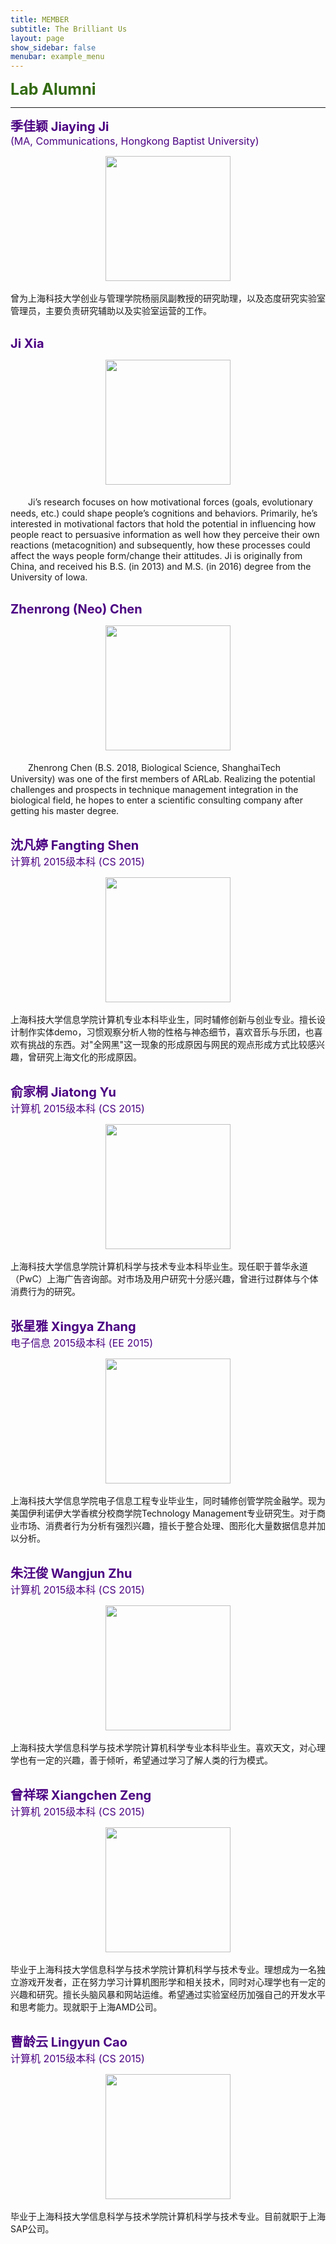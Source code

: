 ```yaml
---
title: MEMBER
subtitle: The Brilliant Us
layout: page
show_sidebar: false
menubar: example_menu
---
```


<b><span style="font-size: 25px !important; color: 	#326A11;">Lab Alumni</span></b>
<hr>

<b><span style="font-size: 20px !important; color: #4B0082;">季佳颖 Jiaying Ji<br></span></b>
<span style="font-size: 16px!important; color: #4B0082;">(MA, Communications, Hongkong Baptist University)</span><br>
<div align="center"><img src="_site/images_alumni/JiayingJi.jpg" width="200" align="center" /></div><br>
曾为上海科技大学创业与管理学院杨丽凤副教授的研究助理，以及态度研究实验室管理员，主要负责研究辅助以及实验室运营的工作。
<br><br>

<b><span style="font-size: 20px !important; color: #4B0082;">Ji Xia</span></b><br>
<div align="center"><img src="images_alumni/JiXia_Large.jpg" width="200" align="center" /></div><br>
　　Ji’s research focuses on how motivational forces (goals, evolutionary needs, etc.) could shape people’s cognitions and behaviors. Primarily, he’s interested in motivational factors that hold the potential in influencing how people react to persuasive information as well how they perceive their own reactions (metacognition) and subsequently, how these processes could affect the ways people form/change their attitudes. Ji is originally from China, and received his B.S. (in 2013) and M.S. (in 2016) degree from the University of Iowa.
<br><br>

<b><span style="font-size: 20px !important; color: #4B0082;">Zhenrong (Neo) Chen</span></b><br>
<div align="center"><img src="images_alumni/ZhenrongChen.jpg" width="200" align="center" /></div><br>
　　Zhenrong Chen (B.S. 2018, Biological Science, ShanghaiTech University) was one of the first members of ARLab. Realizing the potential challenges and prospects in technique management integration in the biological field, he hopes to enter a scientific consulting company after getting his master degree. 
<br><br>

<b><span style="font-size: 20px !important; color: #4B0082;">沈凡婷 Fangting Shen</span></b><br>
<span style="font-size: 16px !important; color: #4B0082;">计算机 2015级本科 (CS 2015)</span><br>
<div align="center"><img src="images_alumni/FantingShen.jpg" width="200" align="center" /></div><br>
上海科技大学信息学院计算机专业本科毕业生，同时辅修创新与创业专业。擅长设计制作实体demo，习惯观察分析人物的性格与神态细节，喜欢音乐与乐团，也喜欢有挑战的东西。对"全网黑"这一现象的形成原因与网民的观点形成方式比较感兴趣，曾研究上海文化的形成原因。
<br><br>

<b><span style="font-size: 20px !important; color: #4B0082;">俞家桐 Jiatong Yu</span></b><br>
<span style="font-size: 16px !important; color: #4B0082;">计算机 2015级本科 (CS 2015)</span><br>
<div align="center"><img src="images_alumni/JiatongYu.jpg" width="200" align="center" /></div><br>
上海科技大学信息学院计算机科学与技术专业本科毕业生。现任职于普华永道（PwC）上海广告咨询部。对市场及用户研究十分感兴趣，曾进行过群体与个体消费行为的研究。
<br><br>

<b><span style="font-size: 20px !important; color: #4B0082;">张星雅 Xingya Zhang</span></b><br>
<span style="font-size: 16px !important; color: #4B0082;">电子信息 2015级本科 (EE 2015)</span><br>
<div align="center"><img src="images_alumni/XingyaZhang.jpg" width="200" align="center" /></div><br>
上海科技大学信息学院电子信息工程专业毕业生，同时辅修创管学院金融学。现为美国伊利诺伊大学香槟分校商学院Technology Management专业研究生。对于商业市场、消费者行为分析有强烈兴趣，擅长于整合处理、图形化大量数据信息并加以分析。
<br><br>

<b><span style="font-size: 20px !important; color: #4B0082;">朱汪俊 Wangjun Zhu</span></b><br>
<span style="font-size: 16px !important; color: #4B0082;">计算机 2015级本科 (CS 2015)</span><br>
<div align="center"><img src="images_alumni/WangjunZhu.jpg" width="200" align="center" /></div><br>
上海科技大学信息科学与技术学院计算机科学专业本科毕业生。喜欢天文，对心理学也有一定的兴趣，善于倾听，希望通过学习了解人类的行为模式。
<br><br>

<b><span style="font-size: 20px !important; color: #4B0082;">曾祥琛 Xiangchen Zeng</span></b><br>
<span style="font-size: 16px !important; color: #4B0082;">计算机 2015级本科 (CS 2015)</span><br>
<div align="center"><img src="images_alumni/XiangchenZeng.jpg" width="200" align="center" /></div><br>
毕业于上海科技大学信息科学与技术学院计算机科学与技术专业。理想成为一名独立游戏开发者，正在努力学习计算机图形学和相关技术，同时对心理学也有一定的兴趣和研究。擅长头脑风暴和网站运维。希望通过实验室经历加强自己的开发水平和思考能力。现就职于上海AMD公司。
<br><br>

<b><span style="font-size: 20px !important; color: #4B0082;">曹龄云 Lingyun Cao</span></b><br>
<span style="font-size: 16px !important; color: #4B0082;">计算机 2015级本科 (CS 2015)</span><br>
<div align="center"><img src="images_alumni/CaolingYun.png" width="200" align="center" /></div><br>
毕业于上海科技大学信息科学与技术学院计算机科学与技术专业。目前就职于上海SAP公司。
<br><br>






